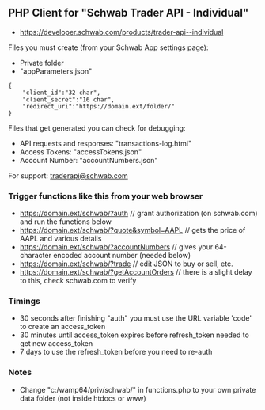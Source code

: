 ## PHP Client for "Schwab Trader API - Individual" 
* https://developer.schwab.com/products/trader-api--individual

Files you must create (from your Schwab App settings page):
* Private folder
* "appParameters.json"
```
{
	"client_id":"32 char", 
	"client_secret":"16 char",
	"redirect_uri":"https://domain.ext/folder/"
}
```

Files that get generated you can check for debugging: 
* API requests and responses: "transactions-log.html"
* Access Tokens: "accessTokens.json"
* Account Number: "accountNumbers.json"
  
For support: traderapi@schwab.com

### Trigger functions like this from your web browser
* https://domain.ext/schwab/?auth // grant authorization (on schwab.com) and run the functions below
* https://domain.ext/schwab/?quote&symbol=AAPL // gets the price of AAPL and various details
* https://domain.ext/schwab/?accountNumbers // gives your 64-character encoded account number (needed below)
* https://domain.ext/schwab/?trade // edit JSON to buy or sell, etc.
* https://domain.ext/schwab/?getAccountOrders // there is a slight delay to this, check schwab.com to verify

### Timings
* 30 seconds after finishing "auth" you must use the URL variable 'code' to create an access_token
* 30 minutes until access_token expires before refresh_token needed to get new access_token
* 7 days to use the refresh_token before you need to re-auth

### Notes
* Change "c:/wamp64/priv/schwab/" in functions.php to your own private data folder (not inside htdocs or www)
